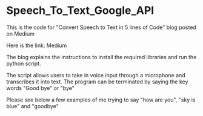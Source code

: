# Speech_To_Text_Google_API
This is the code for "Convert Speech to Text in 5 lines of Code" blog posted on Medium 

Here is the link: Medium 

The blog explains the instructions to install the required libraries and run the python script. 

The script allows users to take in voice input through a microphone and transcribes it into text. The program can be terminated by saying the key words "Good bye" or "bye" 

Please see below a few examples of me trying to say "how are you", "sky is blue" and "goodbye"



